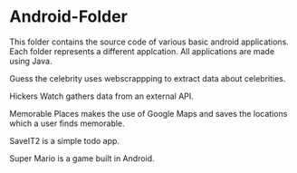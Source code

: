 # Android-Folder
This folder contains the source code of various basic android applications. Each folder represents a different applcation. All applications are made using Java.

Guess the celebrity uses webscrappping to extract data about celebrities. 

Hickers Watch gathers data from an external API.

Memorable Places makes the use of Google Maps and saves the locations which a user finds memorable.

SaveIT2 is a simple todo app.

Super Mario is a game built in Android.
